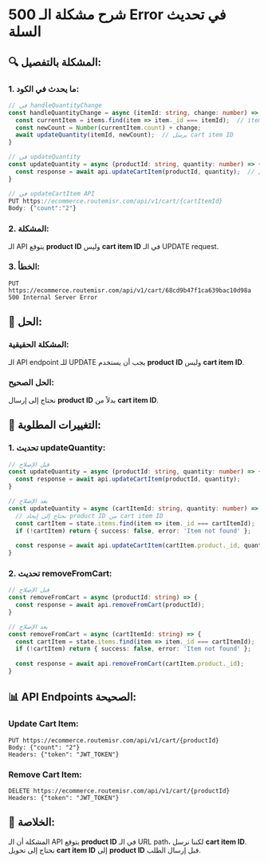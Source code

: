 # شرح مشكلة الـ 500 Error في تحديث السلة

## 🔍 **المشكلة بالتفصيل:**

### 1. **ما يحدث في الكود:**
```typescript
// في handleQuantityChange
const handleQuantityChange = async (itemId: string, change: number) => {
  const currentItem = items.find(item => item._id === itemId);  // itemId = cart item ID
  const newCount = Number(currentItem.count) + change;
  await updateQuantity(itemId, newCount);  // يرسل cart item ID
}

// في updateQuantity
const updateQuantity = async (productId: string, quantity: number) => {
  const response = await api.updateCartItem(productId, quantity);  // يرسل cart item ID
}

// في updateCartItem API
PUT https://ecommerce.routemisr.com/api/v1/cart/{cartItemId}
Body: {"count":"2"}
```

### 2. **المشكلة:**
الـ API يتوقع **product ID** وليس **cart item ID** في الـ UPDATE request.

### 3. **الخطأ:**
```
PUT https://ecommerce.routemisr.com/api/v1/cart/68cd9b47f1ca639bac10d98a
500 Internal Server Error
```

## 🎯 **الحل:**

### **المشكلة الحقيقية:**
الـ API endpoint للـ UPDATE يجب أن يستخدم **product ID** وليس **cart item ID**.

### **الحل الصحيح:**
نحتاج إلى إرسال **product ID** بدلاً من **cart item ID**.

## 🔧 **التغييرات المطلوبة:**

### 1. **تحديث updateQuantity:**
```typescript
// قبل الإصلاح
const updateQuantity = async (productId: string, quantity: number) => {
  const response = await api.updateCartItem(productId, quantity);
}

// بعد الإصلاح
const updateQuantity = async (cartItemId: string, quantity: number) => {
  // نحتاج إلى إيجاد product ID من cart item ID
  const cartItem = state.items.find(item => item._id === cartItemId);
  if (!cartItem) return { success: false, error: 'Item not found' };
  
  const response = await api.updateCartItem(cartItem.product._id, quantity);
}
```

### 2. **تحديث removeFromCart:**
```typescript
// قبل الإصلاح
const removeFromCart = async (productId: string) => {
  const response = await api.removeFromCart(productId);
}

// بعد الإصلاح
const removeFromCart = async (cartItemId: string) => {
  const cartItem = state.items.find(item => item._id === cartItemId);
  if (!cartItem) return { success: false, error: 'Item not found' };
  
  const response = await api.removeFromCart(cartItem.product._id);
}
```

## 📊 **API Endpoints الصحيحة:**

### **Update Cart Item:**
```
PUT https://ecommerce.routemisr.com/api/v1/cart/{productId}
Body: {"count": "2"}
Headers: {"token": "JWT_TOKEN"}
```

### **Remove Cart Item:**
```
DELETE https://ecommerce.routemisr.com/api/v1/cart/{productId}
Headers: {"token": "JWT_TOKEN"}
```

## 🚨 **الخلاصة:**
المشكلة أن الـ API يتوقع **product ID** في الـ URL path، لكننا نرسل **cart item ID**. نحتاج إلى تحويل **cart item ID** إلى **product ID** قبل إرسال الطلب.
